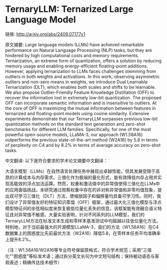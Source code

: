 # TernaryLLM: Ternarized Large Language Model

链接: http://arxiv.org/abs/2406.07177v1

原文摘要:
Large language models (LLMs) have achieved remarkable performance on Natural
Language Processing (NLP) tasks, but they are hindered by high computational
costs and memory requirements. Ternarization, an extreme form of quantization,
offers a solution by reducing memory usage and enabling energy-efficient
floating-point additions. However, applying ternarization to LLMs faces
challenges stemming from outliers in both weights and activations. In this
work, observing asymmetric outliers and non-zero means in weights, we introduce
Dual Learnable Ternarization (DLT), which enables both scales and shifts to be
learnable. We also propose Outlier-Friendly Feature Knowledge Distillation
(OFF) to recover the information lost in extremely low-bit quantization. The
proposed OFF can incorporate semantic information and is insensitive to
outliers. At the core of OFF is maximizing the mutual information between
features in ternarized and floating-point models using cosine similarity.
Extensive experiments demonstrate that our TernaryLLM surpasses previous
low-bit quantization methods on the standard text generation and zero-shot
benchmarks for different LLM families. Specifically, for one of the most
powerful open-source models, LLaMA-3, our approach (W1.58A16) outperforms the
previous state-of-the-art method (W2A16) by 5.8 in terms of perplexity on C4
and by 8.2% in terms of average accuracy on zero-shot tasks.

中文翻译:
以下是符合要求的学术论文摘要中文翻译：

大语言模型（LLMs）在自然语言处理任务中展现出卓越性能，但其发展受限于高昂的计算成本与内存需求。三值化作为极端的量化形式，能有效降低内存占用并实现高能效的浮点加法运算。然而，权重和激活值中的异常值使得三值化在LLMs中的应用面临挑战。本研究通过观察权重中存在的非对称异常值和非零均值现象，提出双可学习三值化（DLT）方法，使缩放因子和偏移量均具备可学习性。同时，我们设计了异常值友好的特征知识蒸馏（OFF）框架，通过最大化三值化模型与浮点模型特征间的余弦相似度来恢复极低位量化丢失的信息。该框架能有效融合语义特征且对异常值不敏感。大量实验表明，针对不同系列的LLM模型，我们的TernaryLLM方法在标准文本生成和零样本基准测试中均超越以往低位量化方法。特别地，对于当前最强大的开源模型LLaMA-3，我们的方法（W1.58A16）在C4数据集上的困惑度比先前最优方法（W2A16）降低5.8，在零样本任务平均准确率上提升8.2%。

（注：W1.58A16/W2A16等专业符号保留原格式，符合学术规范；采用"三值化""困惑度"等标准术语；通过拆分英文长句为中文短句结构；保持被动语态与客观表述；精确传达技术细节）
